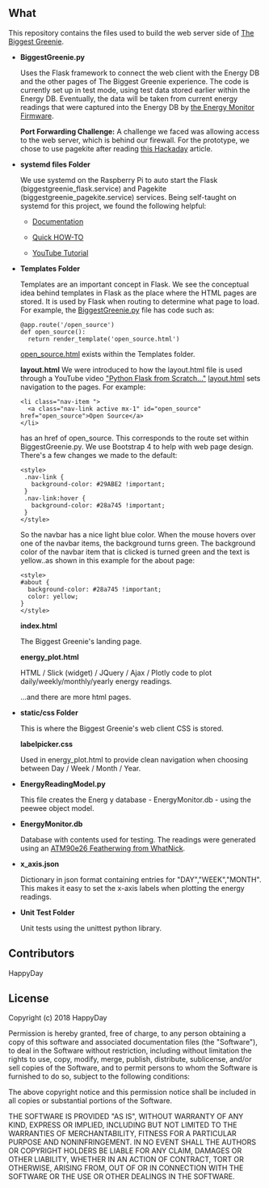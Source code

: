 ## What

This repository contains the files used to build the web server side
of [The Biggest Greenie](https://happyday.pagekite.me).
* **BiggestGreenie.py**

    Uses the Flask framework to connect the web client with the Energy DB and the other pages of The Biggest Greenie experience.  The
    code is currently set up in test mode, using test data stored
    earlier within the Energy DB.  Eventually, the data will be taken
    from current energy readings that were captured into the Energy DB
    by [the Energy Monitor Firmware](https://bitknitting.github.io/open_source.html).

    **Port Forwarding Challenge:**
    A challenge we faced was allowing access to the web server, which is behind our firewall.
    For the prototype, we chose to use pagekite after reading [this Hackaday](https://hackaday.com/2016/09/21/how-to-run-a-pagekite-server-to-expose-your-raspberry-pi/) article.

* **systemd files Folder**

    We use systemd on the Raspberry Pi to auto start the Flask (biggestgreenie_flask.service) and Pagekite (biggestgreenie_pagekite.service) services.
    Being self-taught on systemd for this project, we found the following helpful:

    - [Documentation](https://www.youtube.com/watch?v=AtEqbYTLHfs)

    - [Quick HOW-TO](https://www.raspberrypi-spy.co.uk/2015/10/how-to-autorun-a-python-script-on-boot-using-systemd/)   

    - [YouTube Tutorial](https://www.youtube.com/watch?v=AtEqbYTLHfs)

* **Templates Folder**

    Templates are an important concept in Flask.  We see the conceptual idea behind
    templates in Flask as the place where the HTML pages are stored.  It is used by
    Flask when routing to determine what page to load.  For example, the
    [BiggestGreenie.py](https://github.com/BitKnitting/HappyDay_BiggestGreenie_web_server/blob/master/BiggestGreenie.py) file has code such as:
    ```
    @app.route('/open_source')
    def open_source():
      return render_template('open_source.html')
    ```  
     [open_source.html](https://github.com/BitKnitting/HappyDay_BiggestGreenie_web_server/blob/master/templates/open_source.html) exists within the Templates folder.

    **layout.html**
    We were introduced to how the layout.html file is used through a YouTube video ["Python Flask from Scratch..."](https://www.youtube.com/watch?v=zRwy8gtgJ1A&feature=youtu.be&t=695)
    [layout.html](https://github.com/BitKnitting/HappyDay_BiggestGreenie_web_server/blob/master/templates/layout.html) sets navigation to the pages.  For example:
    ```
    <li class="nav-item ">
      <a class="nav-link active mx-1" id="open_source" href="open_source">Open Source</a>
    </li>
   ```
   has an href of open_source.  This corresponds to the route set within BiggestGreenie.py.
   We use Bootstrap 4 to help with web page design.  There's a few changes we made to the
   default:
   ```
   <style>
    .nav-link {
      background-color: #29ABE2 !important;
    }
    .nav-link:hover {
      background-color: #28a745 !important;
    }
  </style>
  ```
  So the navbar has a nice light blue color.  When the mouse hovers over one of the navbar
  items, the background turns green.  The background color of the navbar item that is
  clicked is turned green and the text is yellow..as shown in this example for the about page:
  ```
  <style>
  #about {
    background-color: #28a745 !important;
    color: yellow;
  }
  </style>
  ```

    **index.html**

    The Biggest Greenie's landing page.

    **energy_plot.html**

    HTML / Slick (widget) / JQuery / Ajax / Plotly code to plot daily/weekly/monthly/yearly energy readings.

    ...and there are more html pages.

* **static/css Folder**

    This is where the Biggest Greenie's web client CSS is stored.

    **labelpicker.css**

    Used in energy_plot.html to provide clean navigation when choosing
    between Day / Week / Month / Year.

* **EnergyReadingModel.py**       

    This file creates the Energ y database - EnergyMonitor.db -
    using the peewee object model.

* **EnergyMonitor.db**

    Database with contents used for testing.  The readings were generated using an [ATM90e26 Featherwing from WhatNick](https://bitknitting.wordpress.com/2017/10/07/trying-out-the-atm90e26-featherwing/).

* **x_axis.json**

     Dictionary in json format containing entries for "DAY","WEEK","MONTH".  This makes it easy to set
     the x-axis labels when plotting the energy readings.

* **Unit Test Folder**

     Unit tests using the unittest python library.

## Contributors

HappyDay

## License

Copyright (c) 2018 HappyDay

 Permission is hereby granted, free of charge, to any person obtaining a copy
 of this software and associated documentation files (the "Software"), to deal
 in the Software without restriction, including without limitation the rights
 to use, copy, modify, merge, publish, distribute, sublicense, and/or sell
 copies of the Software, and to permit persons to whom the Software is
 furnished to do so, subject to the following conditions:

 The above copyright notice and this permission notice shall be included in
 all copies or substantial portions of the Software.

 THE SOFTWARE IS PROVIDED "AS IS", WITHOUT WARRANTY OF ANY KIND, EXPRESS OR
 IMPLIED, INCLUDING BUT NOT LIMITED TO THE WARRANTIES OF MERCHANTABILITY,
 FITNESS FOR A PARTICULAR PURPOSE AND NONINFRINGEMENT. IN NO EVENT SHALL THE
 AUTHORS OR COPYRIGHT HOLDERS BE LIABLE FOR ANY CLAIM, DAMAGES OR OTHER
 LIABILITY, WHETHER IN AN ACTION OF CONTRACT, TORT OR OTHERWISE, ARISING FROM,
 OUT OF OR IN CONNECTION WITH THE SOFTWARE OR THE USE OR OTHER DEALINGS IN
 THE SOFTWARE.
